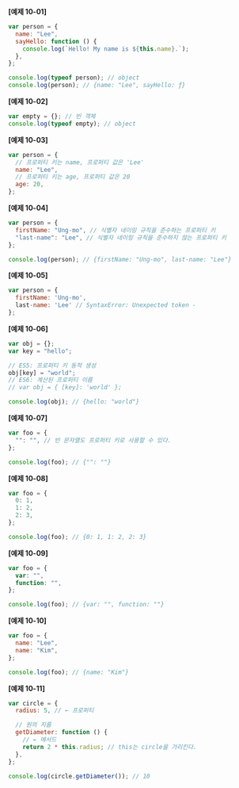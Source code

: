 **[예제 10-01]**

```js
var person = {
  name: "Lee",
  sayHello: function () {
    console.log(`Hello! My name is ${this.name}.`);
  },
};

console.log(typeof person); // object
console.log(person); // {name: "Lee", sayHello: ƒ}
```

**[예제 10-02]**

```js
var empty = {}; // 빈 객체
console.log(typeof empty); // object
```

**[예제 10-03]**

```js
var person = {
  // 프로퍼티 키는 name, 프로퍼티 값은 'Lee'
  name: "Lee",
  // 프로퍼티 키는 age, 프로퍼티 값은 20
  age: 20,
};
```

**[예제 10-04]**

```js
var person = {
  firstName: "Ung-mo", // 식별자 네이밍 규칙을 준수하는 프로퍼티 키
  "last-name": "Lee", // 식별자 네이밍 규칙을 준수하지 않는 프로퍼티 키
};

console.log(person); // {firstName: "Ung-mo", last-name: "Lee"}
```

**[예제 10-05]**

```js
var person = {
  firstName: 'Ung-mo',
  last-name: 'Lee' // SyntaxError: Unexpected token -
};
```

**[예제 10-06]**

```js
var obj = {};
var key = "hello";

// ES5: 프로퍼티 키 동적 생성
obj[key] = "world";
// ES6: 계산된 프로퍼티 이름
// var obj = { [key]: 'world' };

console.log(obj); // {hello: "world"}
```

**[예제 10-07]**

```js
var foo = {
  "": "", // 빈 문자열도 프로퍼티 키로 사용할 수 있다.
};

console.log(foo); // {"": ""}
```

**[예제 10-08]**

```js
var foo = {
  0: 1,
  1: 2,
  2: 3,
};

console.log(foo); // {0: 1, 1: 2, 2: 3}
```

**[예제 10-09]**

```js
var foo = {
  var: "",
  function: "",
};

console.log(foo); // {var: "", function: ""}
```

**[예제 10-10]**

```js
var foo = {
  name: "Lee",
  name: "Kim",
};

console.log(foo); // {name: "Kim"}
```

**[예제 10-11]**

```js
var circle = {
  radius: 5, // ← 프로퍼티

  // 원의 지름
  getDiameter: function () {
    // ← 메서드
    return 2 * this.radius; // this는 circle을 가리킨다.
  },
};

console.log(circle.getDiameter()); // 10
```
